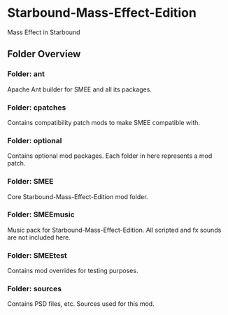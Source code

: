 Starbound-Mass-Effect-Edition
=============================

Mass Effect in Starbound


## Folder Overview

### Folder: ant
Apache Ant builder for SMEE and all its packages.


### Folder: cpatches
Contains compatibility patch mods to make SMEE compatible with.


### Folder: optional
Contains optional mod packages. Each folder in here represents a mod patch.


### Folder: SMEE
Core Starbound-Mass-Effect-Edition mod folder.


### Folder: SMEEmusic
Music pack for Starbound-Mass-Effect-Edition. All scripted and fx sounds are not included here.


### Folder: SMEEtest
Contains mod overrides for testing purposes.


### Folder: sources
Contains PSD files, etc. Sources used for this mod.